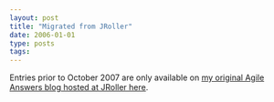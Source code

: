 ```yaml
---
layout: post
title: "Migrated from JRoller"
date: 2006-01-01
type: posts
tags:
---
```

Entries prior to October 2007 are only available on [my original Agile Answers blog hosted at JRoller here](http://jroller.com/agileanswers/).
